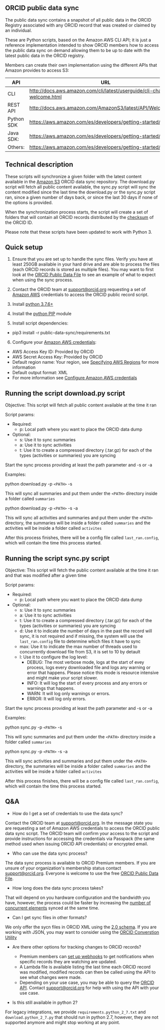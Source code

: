 ﻿## ORCID public data sync

The public data sync contains a snapshot of all public data in the ORCID Registry associated with any ORCID record that was created or claimed by an individual. 

These are Python scripts, based on the Amazon AWS CLI API; it is just a reference implementation intended to show ORCID members how to access the public data sync on demand allowing them to be up to date with the latest public data in the ORCID registry.

Members can create their own implementation using the different APIs that Amazon provides to access S3: 

| API | URL |
| --- | --- |
| CLI | http://docs.aws.amazon.com/cli/latest/userguide/cli-chap-welcome.html |
| REST API | http://docs.aws.amazon.com/AmazonS3/latest/API/Welcome.html |
| Python SDK | https://aws.amazon.com/es/developers/getting-started/python/ |
| Java SDK: | https://aws.amazon.com/es/developers/getting-started/java/ |
| Others: | https://aws.amazon.com/es/developers/getting-started/ |

## Technical description

These scripts will synchronize a given folder with the latest content available in the [Amazon S3](https://aws.amazon.com/s3) ORCID data sync repository. The download.py script will fetch all public content available, the sync.py script will sync the content modified since the last time the download.py or the sync.py script ran, since a given number of days back, or since the last 30 days if none of the options is provided.

When the synchronization process starts, the script will create a set of folders that will contain all ORCID records distributed by the [checksum](http://support.orcid.org/knowledgebase/articles/116780-structure-of-the-orcid-identifier) of the ORCID ID.

Please note that these scripts have been updated to work with Python 3.

## Quick setup

1. Ensure that you are set up to handle the sync files. Verify you have at least 250GB available in your hard drive and are able to process the files (each ORCID records is stored as multiple files). You may want to first look at the [ORCID Public Data File](https://orcid.org/content/download-file) to see an example of what to expect when using the sync process.

2. Contact the ORCID team at [support@orcid.org](mailto:support@orcid.org) requesting a set of [Amazon AWS](https://aws.amazon.com) credentials to access the ORCID public record script.

3. Install [python 3.7.6+](https://www.python.org/downloads/release/python-376/)

4. Install the [python PIP](https://pip.pypa.io/en/stable/installation/) module

5. Install script dependencies:
  * pip3 install -r public-data-sync/requirements.txt

6. Configure your [Amazon AWS credentials](https://docs.aws.amazon.com/cli/latest/userguide/getting-started-quickstart.html):

  * AWS Access Key ID: Provided by ORCID
  * AWS Secret Access Key: Provided by ORCID
  * Default region name: Your region, see [Specifying AWS Regions](http://docs.aws.amazon.com/powershell/latest/userguide/pstools-installing-specifying-region.html) for more information
  * Default output format: XML
  * For more information see [Configure Amazon AWS credentials](http://docs.aws.amazon.com/cli/latest/userguide/cli-chap-getting-started.html#cli-using-examples)
 
## Running the script download.py script

Objective: This script will fetch all public content available at the time it ran

Script params: 

* Required:
   * p: Local path where you want to place the ORCID data dump
* Optional:
   * s: Use it to sync summaries
   * a: Use it to sync activities
   * t: Use it to create a compressed directory (.tar.gz) for each of the types (activities or summaries) you are syncing 

Start the sync process providing at least the path parameter and -s or -a
   
Examples:    

python download.py -p `<PATH>` -s

This will sync all summaries and put them under the `<PATH>` directory inside a folder called `summaries`

python download.py -p `<PATH>` -s -a

This will sync all activities and summaries and put them under the `<PATH>` directory, the summaries will be inside a folder called `summaries` and the activities will be inside a folder called `activites`

After this process finishes, there will be a config file called `last_ran.config`, which will contain the time this process started.

## Running the script sync.py script

Objective: This script will fetch the public content available at the time it ran and that was modified after a given time

Script params: 

* Required:
   * p: Local path where you want to place the ORCID data dump
* Optional:
   * s: Use it to sync summaries
   * a: Use it to sync activities
   * t: Use it to create a compressed directory (.tar.gz) for each of the types (activities or summaries) you are syncing 
   * d: Use it to indicate the number of days in the past the record will sync, it is not required and if missing, the system will use the `last_ran.config` file to determine which files it have to sync
   * max: Use it to indicate the max number of threads used to concurrently download file from S3, it is set to 10 by detault 
   * l: Use it to configure the log level:
      * DEBUG: The most verbose mode, logs at the start of evey process, logs every downloaded file and logs any warning or error that happens. Please notice this mode is resource intensive and might make your script slower.
      * INFO: It will log the start of every process and any errors or warnings that happens.
      * WARN: It will log only warnings or errors.
      * ERROR: It will log only errors.

Start the sync process providing at least the path parameter and -s or -a
   
Examples:    

python sync.py -p `<PATH>` -s

This will sync summaries and put them under the `<PATH>` directory inside a folder called `summaries`

python sync.py -p `<PATH>` -s -a

This will sync activities and summaries and put them under the `<PATH>` directory, the summaries will be inside a folder called `summaries` and the activities will be inside a folder called `activites`

After this process finishes, there will be a config file called `last_ran.config`, which will contain the time this process started.

## Q&A

+ How do I get a set of credentials to use the data sync?

Contact the ORCID team at [support@orcid.org](mailto:support@orcid.org). In the message state you are requesting a set of Amazon AWS credentials to access the ORCID public data sync script. The ORCID team will confirm your access to the script and provide instructions for accessing the credentials via Passpack (the same method used when issuing ORCID API credentials) or encrypted email.

+ Who can use the data sync process?

The data sync process is available to ORCID Premium members. If you are unsure of your organization's membership status contact [support@orcid.org](mailto:support@orcid.org). Everyone is welcome to use the free [ORCID Public Data File](https://orcid.org/content/download-file).

+ How long does the data sync process takes?

That will depend on you hardware configuration and the bandwidth you have, however, the process could be faster by increasing the [number of concurrent elements](http://docs.aws.amazon.com/cli/latest/topic/s3-config.html) synced at the same time.

+ Can I get sync files in other formats?

We only offer the sycn files in ORCID XML using the [2.0 schema](https://github.com/ORCID/ORCID-Source/tree/master/orcid-model/src/main/resources/record_2.0). If you are working with JSON, you may want to consider using the [ORCID Converstion Utility](https://github.com/ORCID/orcid-conversion-lib)

+ Are there other options for tracking changes to ORCID records?

   * Premium members can [set up webhooks](https://github.com/ORCID/ORCID-Source/blob/master/orcid-api-web/tutorial/webhooks.md) to get notifications when specific records they are watching are updated.
   * A Lambda file is available listing the last time each ORCID record was modified, modified records can then be called using the API to see what changes were made.
   * Depending on your use case, you may be able to query the [ORCID API](https://github.com/ORCID/ORCID-Source/tree/master/orcid-api-web). Contact support@orcid.org for help with using the API with your use case.

+ Is this still available in python 2?

For legacy integrations, we provide `requirements.python_2_7.txt` and `download.python_2_7.py` that should run in python 2.7, however, they are not supported anymore and might stop working at any point.
